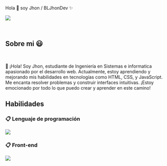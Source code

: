 Hola 👋  soy Jhon / BLJhonDev ✨ </h1> 
<p align="left">
  <a href="https://www.linkedin.com/in/jhon-bola%C3%B1os-lopez-24b0762a4?utm_source=share&utm_campaign=share_via&utm_content=profile&utm_medium=android_app">
    <img src="https://skillicons.dev/icons?i=linkedin" />
  </a>
</p>
<br>

<h2>Sobre mi 😃</h2>

<div align="left"><br>
  <p>👋 ¡Hola! Soy Jhon, estudiante de Ingeniería en Sistemas e informatica apasionado por el desarrollo web. Actualmente, estoy aprendiendo y mejorando mis habilidades en tecnologías como HTML, CSS, y JavaScript. Me encanta resolver problemas y construir interfaces intuitivas. ¡Estoy emocionado por todo lo que puedo crear y aprender en este camino!</p>
</div>


<h2>Habilidades</h2>

### 📋 Lenguaje de programación 

<p align="left"> 
  <a href="https://www.linkedin.com/in/jhon-bola%C3%B1os-lopez-24b0762a4?utm_source=share&utm_campaign=share_via&utm_content=profile&utm_medium=android_app">
    <img src="https://skillicons.dev/icons?i=py" />
  </a>
</p>

### 📋 Front-end

<p align="left"> 
  <a href="https://skillicons.dev">
    <img src="https://skillicons.dev/icons?i=html,css,js" />
  </a>
</p>
